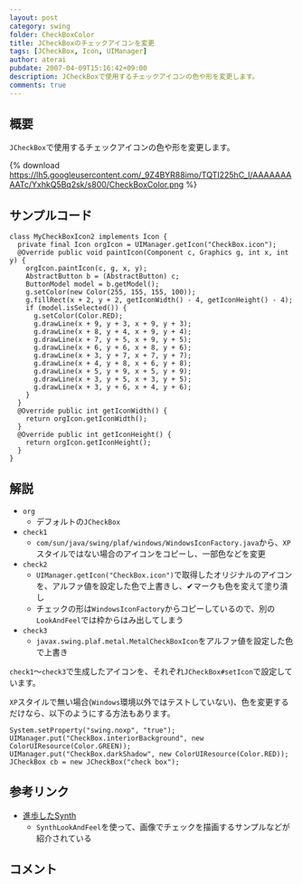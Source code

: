 ```yaml
---
layout: post
category: swing
folder: CheckBoxColor
title: JCheckBoxのチェックアイコンを変更
tags: [JCheckBox, Icon, UIManager]
author: aterai
pubdate: 2007-04-09T15:16:42+09:00
description: JCheckBoxで使用するチェックアイコンの色や形を変更します。
comments: true
---
```

## 概要
`JCheckBox`で使用するチェックアイコンの色や形を変更します。

{% download https://lh5.googleusercontent.com/_9Z4BYR88imo/TQTI225hC_I/AAAAAAAAATc/YxhkQ5Bq2sk/s800/CheckBoxColor.png %}

## サンプルコード
<pre class="prettyprint"><code>class MyCheckBoxIcon2 implements Icon {
  private final Icon orgIcon = UIManager.getIcon("CheckBox.icon");
  @Override public void paintIcon(Component c, Graphics g, int x, int y) {
    orgIcon.paintIcon(c, g, x, y);
    AbstractButton b = (AbstractButton) c;
    ButtonModel model = b.getModel();
    g.setColor(new Color(255, 155, 155, 100));
    g.fillRect(x + 2, y + 2, getIconWidth() - 4, getIconHeight() - 4);
    if (model.isSelected()) {
      g.setColor(Color.RED);
      g.drawLine(x + 9, y + 3, x + 9, y + 3);
      g.drawLine(x + 8, y + 4, x + 9, y + 4);
      g.drawLine(x + 7, y + 5, x + 9, y + 5);
      g.drawLine(x + 6, y + 6, x + 8, y + 6);
      g.drawLine(x + 3, y + 7, x + 7, y + 7);
      g.drawLine(x + 4, y + 8, x + 6, y + 8);
      g.drawLine(x + 5, y + 9, x + 5, y + 9);
      g.drawLine(x + 3, y + 5, x + 3, y + 5);
      g.drawLine(x + 3, y + 6, x + 4, y + 6);
    }
  }
  @Override public int getIconWidth() {
    return orgIcon.getIconWidth();
  }
  @Override public int getIconHeight() {
    return orgIcon.getIconHeight();
  }
}
</code></pre>

## 解説
- `org`
    - デフォルトの`JCheckBox`
- `check1`
    - `com/sun/java/swing/plaf/windows/WindowsIconFactory.java`から、`XP`スタイルではない場合のアイコンをコピーし、一部色などを変更
- `check2`
    - `UIManager.getIcon("CheckBox.icon")`で取得したオリジナルのアイコンを、アルファ値を設定した色で上書きし、✔マークも色を変えて塗り潰し
    - チェックの形は`WindowsIconFactory`からコピーしているので、別の`LookAndFeel`では枠からはみ出してしまう
- `check3`
    - `javax.swing.plaf.metal.MetalCheckBoxIcon`をアルファ値を設定した色で上書き

<!-- dummy comment line for breaking list -->

`check1`～`check3`で生成したアイコンを、それぞれ`JCheckBox#setIcon`で設定しています。

`XP`スタイルで無い場合(`Windows`環境以外ではテストしていない)、色を変更するだけなら、以下のようにする方法もあります。

<pre class="prettyprint"><code>System.setProperty("swing.noxp", "true");
UIManager.put("CheckBox.interiorBackground", new ColorUIResource(Color.GREEN));
UIManager.put("CheckBox.darkShadow", new ColorUIResource(Color.RED));
JCheckBox cb = new JCheckBox("check box");
</code></pre>

## 参考リンク
- [進歩したSynth](http://www.ibm.com/developerworks/jp/java/library/j-synth/)
    - `SynthLookAndFeel`を使って、画像でチェックを描画するサンプルなどが紹介されている

<!-- dummy comment line for breaking list -->

## コメント
